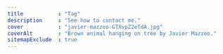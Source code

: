 ```yaml
---
title           : "Tag"
description     : "See how to contact me."
cover           : "javier-mazzeo-GTXvpZ2eTdA.jpg"
coverAlt        : "Brown animal hanging on tree by Javier Mazzeo."
sitemapExclude  : true
---
```

